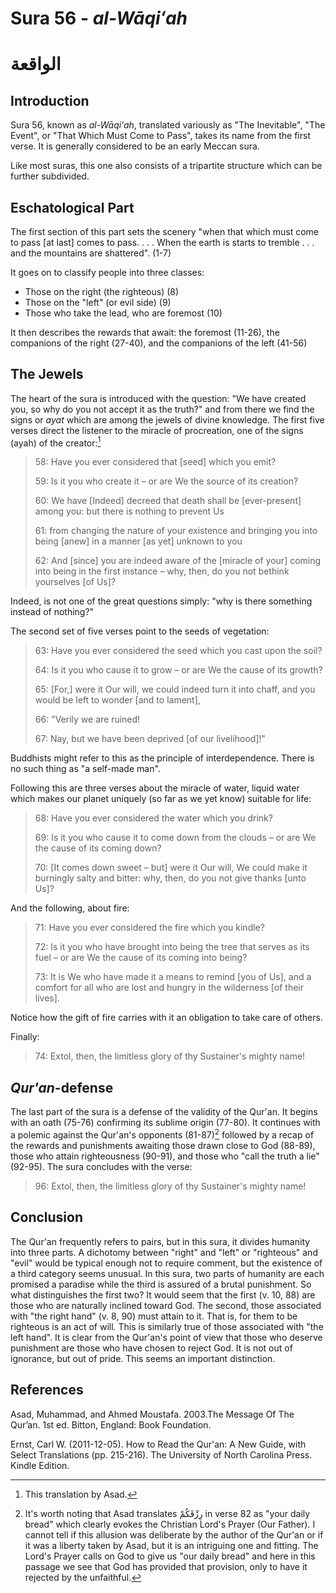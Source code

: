 # Sura 56 - _al-Wāqiʻah_

# الواقعة

## Introduction

Sura 56, known as _al-Wāqiʻah_, translated variously as "The Inevitable", "The Event", or "That Which Must Come to Pass",  takes its name from the first verse. It is generally considered to be an early Meccan sura.

Like most suras, this one also consists of a tripartite structure which can be further subdivided.

## Eschatological Part

The first section of this part sets the scenery "when that which must come to pass \[at last\] comes to pass. . . . When the earth is starts to tremble . . . and the mountains are shattered". \(1-7\)

It goes on to classify people into three classes:

* Those on the right \(the righteous\) \(8\)
* Those on the "left" \(or evil side\) \(9\)
* Those who take the lead, who are foremost \(10\)

It then describes the rewards that await: the foremost \(11-26\), the companions of the right \(27-40\), and the companions of the left \(41-56\)

## The Jewels

The heart of the sura is introduced with the question: "We have created you, so why do you not accept it as the truth?" and from there we find the signs or _ayat_ which are among the jewels of divine knowledge. The first five verses direct the listener to the miracle of procreation, one of the signs \(ayah\) of the creator:[^1]

> 58: Have you ever considered that \[seed\] which you emit?
>
> 59: Is it you who create it – or are We the source of its creation?
>
> 60: We have \[Indeed\] decreed that death shall be \[ever-present\] among you: but there is nothing to prevent Us
>
> 61: from changing the nature of your existence and bringing you into being \[anew\] in a manner \[as yet\] unknown to you
>
> 62: And \[since\] you are indeed aware of the \[miracle of your\] coming into being in the first instance – why, then, do you not bethink yourselves \[of Us\]?

Indeed, is not one of the great questions simply: "why is there something instead of nothing?" 

The second set of five verses point to the seeds of vegetation:

> 63: Have you ever considered the seed which you cast upon the soil?
>
> 64: Is it you who cause it to grow – or are We the cause of its growth?
>
> 65: \[For,\] were it Our will, we could indeed turn it into chaff, and you would be left to wonder \[and to lament\],
>
> 66: "Verily we are ruined!
>
> 67: Nay, but we have been deprived \[of our livelihood\]!"

Buddhists might refer to this as the principle of interdependence. There is no such thing as "a self-made man".

Following this are three verses about the miracle of water, liquid water which makes our planet uniquely \(so far as we yet know\) suitable for life:

> 68: Have you ever considered the water which you drink?
>
> 69: Is it you who cause it to come down from the clouds – or are We the cause of its coming down?
>
> 70: \[It comes down sweet – but\] were it Our will, We could make it burningly salty and bitter: why, then, do you not give thanks \[unto Us\]?

And the following, about fire:

> 71: Have you ever considered the fire which you kindle?
>
> 72: Is it you who have brought into being the tree that serves as its fuel – or are We the cause of its coming into being?
>
> 73: It is We who have made it a means to remind \[you of Us\], and a comfort for all who are lost and hungry in the wilderness \[of their lives\].

Notice how the gift of fire carries with it an obligation to take care of others.

Finally:

> 74: Extol, then, the limitless glory of thy Sustainer's mighty name!

## _Qur'an_-defense

The last part of the sura is a defense of the validity of the Qur'an. It begins with an oath \(75-76\) confirming its sublime origin \(77-80\). It continues with a polemic against the Qur'an's opponents \(81-87\)[^2] followed by a recap of the rewards and punishments awaiting those drawn close to God \(88-89\), those who attain righteousness \(90-91\), and those who "call the truth a lie" \(92-95\). The sura concludes with the verse:

> 96: Extol, then, the limitless glory of thy Sustainer's mighty name!

## Conclusion

The Qur'an frequently refers to pairs, but in this sura, it divides humanity into three parts. A dichotomy between "right" and "left" or "righteous" and "evil" would be typical enough not to require comment, but the existence of a third category seems unusual. In this sura, two parts of humanity are each promised a paradise while the third is assured of a brutal punishment. So what distinguishes the first two? It would seem that the first \(v. 10, 88\) are those who are naturally inclined toward God. The second, those associated with "the right hand" \(v. 8, 90\) must attain to it. That is, for them to be righteous is an act of will. This is similarly true of those associated with "the left hand". It is clear from the Qur'an's point of view that those who deserve punishment are those who have chosen to reject God. It is not out of ignorance, but out of pride. This seems an important distinction. 

## References

Asad, Muhammad, and Ahmed Moustafa. 2003.The Message Of The Qurʼan. 1st ed. Bitton, England: Book Foundation.

Ernst, Carl W. \(2011-12-05\). How to Read the Qur'an: A New Guide, with Select Translations \(pp. 215-216\). The University of North Carolina Press. Kindle Edition.

[^1]: This translation by Asad.

[^2]: It's worth noting that Asad translates رِزْقَكُمْ in verse 82 as "your daily bread" which clearly evokes the Christian Lord's Prayer \(Our Father\). I cannot tell if this allusion was deliberate by the author of the Qur'an or if it was a liberty taken by Asad, but it is an intriguing one and fitting. The Lord's Prayer calls on God to give us "our daily bread" and here in this passage we see that God has provided that provision, only to have it rejected by the unfaithful.

